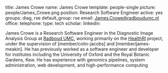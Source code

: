 title: James Crowe
name: James Crowe
template: people-single 
picture: people/James_Crowe.png
position: Research Software Engineer 
active: yes 
groups: diag, rse 
default_group: rse 
email: James.Crowe@radboudumc.nl 
office: 
telephone: 
type: tech 
scholar: 
linkedin:

James Crowe is a Research Software Engineer in the Diagnostic Image Analysis Group at [Radboud UMC](https://www.radboudumc.nl/en/research), working primarily on the [HealthRI](https://www.health-ri.nl/) project, under the supervision of [member/colin-jacobs] and [member/james-meakin]. He has previously worked as a software engineer and developer for institutes including the University of Oxford and the Royal Botanic Gardens, Kew. 
He has experience with genomics pipelines, system administration, web development, and high-performance computing
